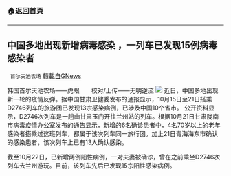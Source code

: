 ###  [:house:返回首頁](https://github.com/ourhimalayas/txt)
---


## 中国多地出现新增病毒感染 ，一列车已发现15例病毒感染者
` 首尔天池农场` [轉載自GNews](https://gnews.org/zh-hans/1609928/)

韩国首尔天池农场——虎眼　　校对/上传——无明逆流
![](https://assets.gnews.org/wp-content/uploads/2021/10/e50a-018150b9a35060a6b7a81fd76e1406ed.jpg)
近日，中国多地出现新一轮的疫情反弹。据中国甘肃卫健委发布的通报显示，10月15日至21日搭乘D2746列车的旅游团已发现13宗感染病例，已涉及中国10个省市。
公开资料显示，D2746次列车是一趟由甘肃玉门开往兰州站的列车。根据10月21日甘肃陇南市病毒疫情办公室发布的通告显示，新增的6名确诊患者中，4名70岁以上的老年感染者搭乘过这班列车，都属于该次列车同一旅行团。加上21日青海海东市确认的感染患者，该次列车上已有13人确认感染。

截至10月22日，已新增两例阳性病例，一对夫妻被确诊，曾在之前乘坐D2746次列车去兰州游玩。目前，该列车先后已发现15宗阳性感染病例。
